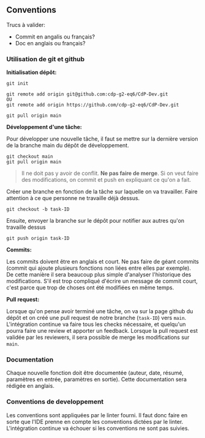 ## Conventions

Trucs à valider:
- Commit en angalis ou français?
- Doc en anglais ou français?

### Utilisation de git et github

**Initialisation dépôt:**

```
git init

git remote add origin git@github.com:cdp-g2-eq6/CdP-Dev.git
OU
git remote add origin https://github.com/cdp-g2-eq6/CdP-Dev.git

git pull origin main
```

**Développement d'une tâche:**

Pour développer une nouvelle tâche, il faut se mettre sur la dernière version de la branche main du dépôt de développement.

```
git checkout main
git pull origin main
```

> Il ne doit pas y avoir de conflit. **Ne pas faire de merge**. Si on veut faire des modifications, on commit et push en expliquant ce qu'on a fait.

Créer une branche en fonction de la tâche sur laquelle on va travailler. Faire attention à ce que personne ne travaille déjà dessus.

```
git checkout -b task-ID
```

Ensuite, envoyer la branche sur le dépôt pour notifier aux autres qu'on travaille dessus

```
git push origin task-ID
```

**Commits:**

Les commits doivent être en anglais et court. Ne pas faire de géant commits (commit qui ajoute plusieurs fonctions non liées entre elles par exemple). De cette manière il sera beaucoup plus simple d'analyser l'historique des modifications. S'il est trop compliqué d'écrire un message de commit court, c'est parce que trop de choses ont été modifiées en même temps.

**Pull request:**

Lorsque qu'on pense avoir terminé une tâche, on va sur la page github du dépôt et on créé une pull request de notre branche (`task-ID`) vers `main`. L'intégration continue va faire tous les checks nécessaire, et quelqu'un pourra faire une review et apporter un feedback. Lorsque la pull request est validée par les reviewers, il sera possible de merge les modifications sur `main`.

### Documentation

Chaque nouvelle fonction doit être documentée (auteur, date, résumé, paramètres en entrée, paramètres en sortie). Cette documentation sera rédigée en anglais.

### Conventions de developpement

Les conventions sont appliquées par le linter fourni. Il faut donc faire en sorte que l'IDE prenne en compte les conventions dictées par le linter. L'intégration continue va échouer si les conventions ne sont pas suivies.